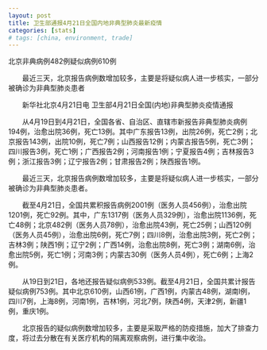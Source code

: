 ```yaml
---
layout: post
title: 卫生部通报4月21日全国内地非典型肺炎最新疫情
categories: [stats]
# tags: [china, environment, trade]
---
```


北京非典病例482例疑似病例610例

　　最近三天，北京报告病例数增加较多，主要是将疑似病人进一步核实，一部分被确诊为非典型肺炎患者

　　新华社北京4月21日电 卫生部4月21日全国(内地)非典型肺炎疫情通报


　　从4月19日到4月21日，全国各省、自治区、直辖市新报告非典型肺炎病例194例，治愈出院36例，死亡13例。其中广东报告13例，出院26例，死亡2例；北京报告143例，出院10例，死亡7例；山西报告12例；内蒙古报告5例，死亡3例；四川报告3例，死亡1例；广西报告2例；河南报告1例；宁夏报告4例；吉林报告3例；浙江报告3例；辽宁报告2例；甘肃报告2例；陕西报告1例。

　　最近三天，北京报告病例数增加较多，主要是将疑似病人进一步核实，一部分被确诊为非典型肺炎患者。

　　截至4月21日，全国共累积报告病例2001例（医务人员456例），治愈出院1201例，死亡92例。其中，广东1317例（医务人员329例），治愈出院1136例，死亡48例；北京482例（医务人员78例），治愈出院43例，死亡25例；山西120例（医务人员45例），治愈出院6例，死亡7例；四川8例，治愈出院3例，死亡2例；吉林3例；陕西1例；辽宁2例；广西14例，治愈出院8例，死亡3例；湖南6例，治愈出院5例，死亡1例；河南3例；内蒙古30例（医务人员4例），死亡6例；上海2例。

　　从19日到21日，各地还报告疑似病例533例。截至4月21日，全国共累计报告疑似病例753例。其中北京610例，山西61例，广西1例，内蒙古48例，湖南l例，四川7例，上海8例，河南1例，吉林1例，河北7例，陕西4例，天津2例，新疆1例，重庆1例。

　　北京报告的疑似病例数增加较多，主要是采取严格的防疫措施，加大了排查力度，将过去分散在有关医疗机构的隔离观察病例，进行集中收治。